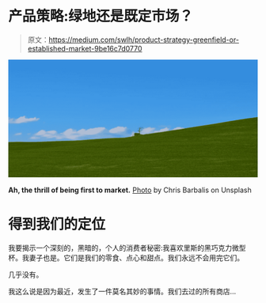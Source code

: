 # 产品策略:绿地还是既定市场？

> 原文：<https://medium.com/swlh/product-strategy-greenfield-or-established-market-9be16c7d0770>

![](img/9682b922419eb3aef6c643049e22dd3b.png)

**Ah, the thrill of being first to market.** [Photo](https://unsplash.com/photos/05902e-ZscE) by Chris Barbalis on Unsplash

# 得到我们的定位

我要揭示一个深刻的，黑暗的，个人的消费者秘密:我喜欢里斯的黑巧克力微型杯。我妻子也是。它们是我们的零食、点心和甜点。我们永远不会用完它们。

几乎没有。

我这么说是因为最近，发生了一件莫名其妙的事情。我们去过的所有商店…